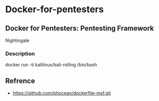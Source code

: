 # Docker-for-pentesters
## Docker for Pentesters: Pentesting Framework 
Nightingale

### Description

docker run -ti kalilinux/kali-rolling /bin/bash



## Refrence 
- https://github.com/phocean/dockerfile-msf.git